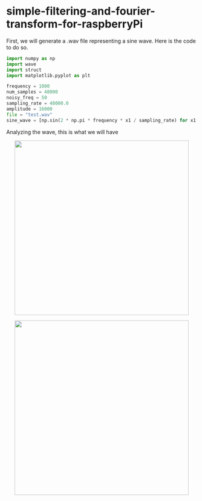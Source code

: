 # simple-filtering-and-fourier-transform-for-raspberryPi


First, we will generate a .wav file representing a sine wave. Here is the code to do so.

```python
import numpy as np
import wave
import struct
import matplotlib.pyplot as plt

frequency = 1000
num_samples = 48000
noisy_freq = 50
sampling_rate = 48000.0
amplitude = 16000
file = "test.wav"
sine_wave = [np.sin(2 * np.pi * frequency * x1 / sampling_rate) for x1 in range(num_samples)]
```

Analyzing the wave, this is what we will have

<p align="center">
  <img width="460" height="460" src="https://github.com/ndodson/simple-filtering-and-fourier-transform-for-raspberryPi/frequency.png">
</p>

<p align="center">
  <img width="460" height="460" src="https://github.com/ndodson/simple-filtering-and-fourier-transform-for-raspberryPi/sin.png">
</p>
